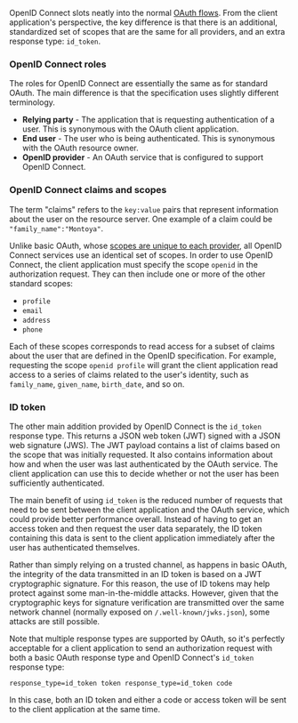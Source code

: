 OpenID Connect slots neatly into the normal [OAuth flows](https://portswigger.net/web-security/oauth/grant-types). From the client application's perspective, the key difference is that there is an additional, standardized set of scopes that are the same for all providers, and an extra response type: `id_token`.

### OpenID Connect roles

The roles for OpenID Connect are essentially the same as for standard OAuth. The main difference is that the specification uses slightly different terminology.

- **Relying party** - The application that is requesting authentication of a user. This is synonymous with the OAuth client application.
- **End user** - The user who is being authenticated. This is synonymous with the OAuth resource owner.
- **OpenID provider** - An OAuth service that is configured to support OpenID Connect.

### OpenID Connect claims and scopes

The term "claims" refers to the `key:value` pairs that represent information about the user on the resource server. One example of a claim could be `"family_name":"Montoya"`.

Unlike basic OAuth, whose [scopes are unique to each provider](https://portswigger.net/web-security/oauth/grant-types#oauth-scopes), all OpenID Connect services use an identical set of scopes. In order to use OpenID Connect, the client application must specify the scope `openid` in the authorization request. They can then include one or more of the other standard scopes:

- `profile`
- `email`
- `address`
- `phone`

Each of these scopes corresponds to read access for a subset of claims about the user that are defined in the OpenID specification. For example, requesting the scope `openid profile` will grant the client application read access to a series of claims related to the user's identity, such as `family_name`, `given_name`, `birth_date`, and so on.

### ID token

The other main addition provided by OpenID Connect is the `id_token` response type. This returns a JSON web token (JWT) signed with a JSON web signature (JWS). The JWT payload contains a list of claims based on the scope that was initially requested. It also contains information about how and when the user was last authenticated by the OAuth service. The client application can use this to decide whether or not the user has been sufficiently authenticated.

The main benefit of using `id_token` is the reduced number of requests that need to be sent between the client application and the OAuth service, which could provide better performance overall. Instead of having to get an access token and then request the user data separately, the ID token containing this data is sent to the client application immediately after the user has authenticated themselves.

Rather than simply relying on a trusted channel, as happens in basic OAuth, the integrity of the data transmitted in an ID token is based on a JWT cryptographic signature. For this reason, the use of ID tokens may help protect against some man-in-the-middle attacks. However, given that the cryptographic keys for signature verification are transmitted over the same network channel (normally exposed on `/.well-known/jwks.json`), some attacks are still possible.

Note that multiple response types are supported by OAuth, so it's perfectly acceptable for a client application to send an authorization request with both a basic OAuth response type and OpenID Connect's `id_token` response type:

`response_type=id_token token response_type=id_token code`

In this case, both an ID token and either a code or access token will be sent to the client application at the same time.